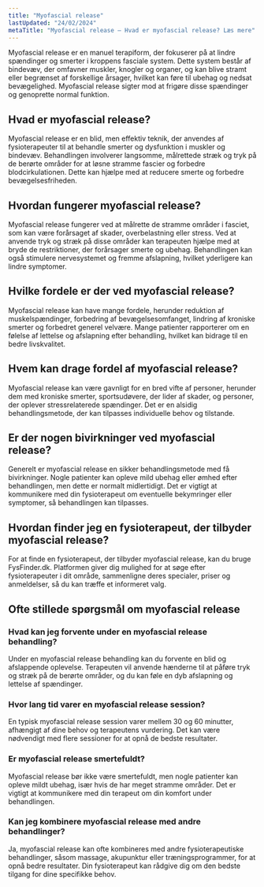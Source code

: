```yaml
---
title: "Myofascial release"
lastUpdated: "24/02/2024"
metaTitle: "Myofascial release – Hvad er myofascial release? Læs mere"
---
```


Myofascial release er en manuel terapiform, der fokuserer på at lindre spændinger og smerter i kroppens fasciale system. Dette system består af bindevæv, der omfavner muskler, knogler og organer, og kan blive stramt eller begrænset af forskellige årsager, hvilket kan føre til ubehag og nedsat bevægelighed. Myofascial release sigter mod at frigøre disse spændinger og genoprette normal funktion.

## Hvad er myofascial release?

Myofascial release er en blid, men effektiv teknik, der anvendes af fysioterapeuter til at behandle smerter og dysfunktion i muskler og bindevæv. Behandlingen involverer langsomme, målrettede stræk og tryk på de berørte områder for at løsne stramme fascier og forbedre blodcirkulationen. Dette kan hjælpe med at reducere smerte og forbedre bevægelsesfriheden.

## Hvordan fungerer myofascial release?

Myofascial release fungerer ved at målrette de stramme områder i fasciet, som kan være forårsaget af skader, overbelastning eller stress. Ved at anvende tryk og stræk på disse områder kan terapeuten hjælpe med at bryde de restriktioner, der forårsager smerte og ubehag. Behandlingen kan også stimulere nervesystemet og fremme afslapning, hvilket yderligere kan lindre symptomer.

## Hvilke fordele er der ved myofascial release?

Myofascial release kan have mange fordele, herunder reduktion af muskelspændinger, forbedring af bevægelsesomfanget, lindring af kroniske smerter og forbedret generel velvære. Mange patienter rapporterer om en følelse af lettelse og afslapning efter behandling, hvilket kan bidrage til en bedre livskvalitet.

## Hvem kan drage fordel af myofascial release?

Myofascial release kan være gavnligt for en bred vifte af personer, herunder dem med kroniske smerter, sportsudøvere, der lider af skader, og personer, der oplever stressrelaterede spændinger. Det er en alsidig behandlingsmetode, der kan tilpasses individuelle behov og tilstande.

## Er der nogen bivirkninger ved myofascial release?

Generelt er myofascial release en sikker behandlingsmetode med få bivirkninger. Nogle patienter kan opleve mild ubehag eller ømhed efter behandlingen, men dette er normalt midlertidigt. Det er vigtigt at kommunikere med din fysioterapeut om eventuelle bekymringer eller symptomer, så behandlingen kan tilpasses.

## Hvordan finder jeg en fysioterapeut, der tilbyder myofascial release?

For at finde en fysioterapeut, der tilbyder myofascial release, kan du bruge FysFinder.dk. Platformen giver dig mulighed for at søge efter fysioterapeuter i dit område, sammenligne deres specialer, priser og anmeldelser, så du kan træffe et informeret valg.

## Ofte stillede spørgsmål om myofascial release

### Hvad kan jeg forvente under en myofascial release behandling?

Under en myofascial release behandling kan du forvente en blid og afslappende oplevelse. Terapeuten vil anvende hænderne til at påføre tryk og stræk på de berørte områder, og du kan føle en dyb afslapning og lettelse af spændinger.

### Hvor lang tid varer en myofascial release session?

En typisk myofascial release session varer mellem 30 og 60 minutter, afhængigt af dine behov og terapeutens vurdering. Det kan være nødvendigt med flere sessioner for at opnå de bedste resultater.

### Er myofascial release smertefuldt?

Myofascial release bør ikke være smertefuldt, men nogle patienter kan opleve mildt ubehag, især hvis de har meget stramme områder. Det er vigtigt at kommunikere med din terapeut om din komfort under behandlingen.

### Kan jeg kombinere myofascial release med andre behandlinger?

Ja, myofascial release kan ofte kombineres med andre fysioterapeutiske behandlinger, såsom massage, akupunktur eller træningsprogrammer, for at opnå bedre resultater. Din fysioterapeut kan rådgive dig om den bedste tilgang for dine specifikke behov.